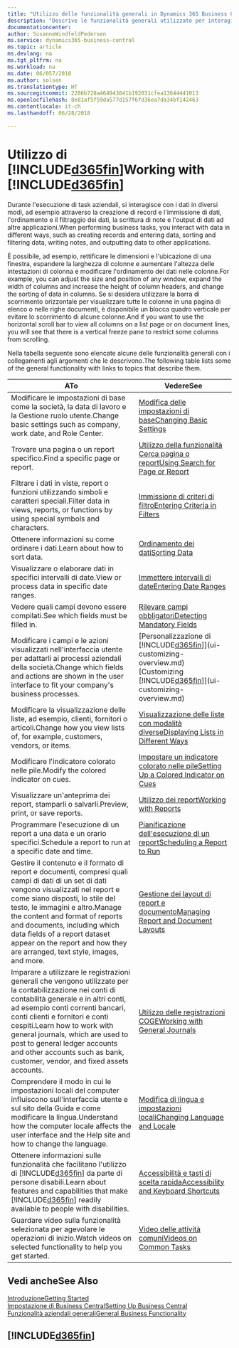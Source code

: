 ```yaml
---
title: "Utilizzo delle funzionalità generali in Dynamics 365 Business Central | Documenti Microsoft"
description: "Descrive le funzionalità generali utilizzate per interagire con i dati in Business Central, ad esempio per immettere valori, ordinare dati e modificare le visualizzazioni."
documentationcenter: 
author: SusanneWindfeldPedersen
ms.service: dynamics365-business-central
ms.topic: article
ms.devlang: na
ms.tgt_pltfrm: na
ms.workload: na
ms.date: 06/057/2018
ms.author: solsen
ms.translationtype: HT
ms.sourcegitcommit: 2286b728a464943841b192031cfea13644441013
ms.openlocfilehash: 8e81af5f59da577d157f6fd36ea7da34bf142463
ms.contentlocale: it-ch
ms.lasthandoff: 06/28/2018

---
```

# <a name="working-with-included365finincludesd365finmdmd"></a><span data-ttu-id="e9f56-103">Utilizzo di [!INCLUDE[d365fin](includes/d365fin_md.md)]</span><span class="sxs-lookup"><span data-stu-id="e9f56-103">Working with [!INCLUDE[d365fin](includes/d365fin_md.md)]</span></span>
<span data-ttu-id="e9f56-104">Durante l'esecuzione di task aziendali, si interagisce con i dati in diversi modi, ad esempio attraverso la creazione di record e l'immissione di dati, l'ordinamento e il filtraggio dei dati, la scrittura di note e l'output di dati ad altre applicazioni.</span><span class="sxs-lookup"><span data-stu-id="e9f56-104">When performing business tasks, you interact with data in different ways, such as creating records and entering data, sorting and filtering data, writing notes, and outputting data to other applications.</span></span>

<span data-ttu-id="e9f56-105">È possibile, ad esempio, rettificare le dimensioni e l'ubicazione di una finestra, espandere la larghezza di colonne e aumentare l'altezza delle intestazioni di colonna e modificare l'ordinamento dei dati nelle colonne.</span><span class="sxs-lookup"><span data-stu-id="e9f56-105">For example, you can adjust the size and position of any window, expand the width of columns and increase the height of column headers, and change the sorting of data in columns.</span></span> <span data-ttu-id="e9f56-106">Se si desidera utilizzare la barra di scorrimento orizzontale per visualizzare tutte le colonne in una pagina di elenco o nelle righe documenti, è disponibile un blocca quadro verticale per evitare lo scorrimento di alcune colonne.</span><span class="sxs-lookup"><span data-stu-id="e9f56-106">And if you want to use the horizontal scroll bar to view all columns on a list page or on document lines, you will see that there is a vertical freeze pane to restrict some columns from scrolling.</span></span>

<span data-ttu-id="e9f56-107">Nella tabella seguente sono elencate alcune delle funzionalità generali con i collegamenti agli argomenti che le descrivono.</span><span class="sxs-lookup"><span data-stu-id="e9f56-107">The following table lists some of the general functionality with links to topics that describe them.</span></span>

| <span data-ttu-id="e9f56-108">A</span><span class="sxs-lookup"><span data-stu-id="e9f56-108">To</span></span> | <span data-ttu-id="e9f56-109">Vedere</span><span class="sxs-lookup"><span data-stu-id="e9f56-109">See</span></span> |
| --- | --- |
| <span data-ttu-id="e9f56-110">Modificare le impostazioni di base come la società, la data di lavoro e la Gestione ruolo utente.</span><span class="sxs-lookup"><span data-stu-id="e9f56-110">Change basic settings such as company, work date, and Role Center.</span></span> |[<span data-ttu-id="e9f56-111">Modifica delle impostazioni di base</span><span class="sxs-lookup"><span data-stu-id="e9f56-111">Changing Basic Settings</span></span>](ui-change-basic-settings.md) |
| <span data-ttu-id="e9f56-112">Trovare una pagina o un report specifico.</span><span class="sxs-lookup"><span data-stu-id="e9f56-112">Find a specific page or report.</span></span> |[<span data-ttu-id="e9f56-113">Utilizzo della funzionalità Cerca pagina o report</span><span class="sxs-lookup"><span data-stu-id="e9f56-113">Using Search for Page or Report</span></span>](ui-search.md) |
| <span data-ttu-id="e9f56-114">Filtrare i dati in viste, report o funzioni utilizzando simboli e caratteri speciali.</span><span class="sxs-lookup"><span data-stu-id="e9f56-114">Filter data in views, reports, or functions by using special symbols and characters.</span></span> |[<span data-ttu-id="e9f56-115">Immissione di criteri di filtro</span><span class="sxs-lookup"><span data-stu-id="e9f56-115">Entering Criteria in Filters</span></span>](ui-enter-criteria-filters.md) |
| <span data-ttu-id="e9f56-116">Ottenere informazioni su come ordinare i dati.</span><span class="sxs-lookup"><span data-stu-id="e9f56-116">Learn about how to sort data.</span></span> |[<span data-ttu-id="e9f56-117">Ordinamento dei dati</span><span class="sxs-lookup"><span data-stu-id="e9f56-117">Sorting Data</span></span>](ui-sorting.md) |
| <span data-ttu-id="e9f56-118">Visualizzare o elaborare dati in specifici intervalli di date.</span><span class="sxs-lookup"><span data-stu-id="e9f56-118">View or process data in specific date ranges.</span></span> |[<span data-ttu-id="e9f56-119">Immettere intervalli di date</span><span class="sxs-lookup"><span data-stu-id="e9f56-119">Entering Date Ranges</span></span>](ui-enter-date-ranges.md) |
| <span data-ttu-id="e9f56-120">Vedere quali campi devono essere compilati.</span><span class="sxs-lookup"><span data-stu-id="e9f56-120">See which fields must be filled in.</span></span> |[<span data-ttu-id="e9f56-121">Rilevare campi obbligatori</span><span class="sxs-lookup"><span data-stu-id="e9f56-121">Detecting Mandatory Fields</span></span>](ui-mandatory-fields.md) |
| <span data-ttu-id="e9f56-122">Modificare i campi e le azioni visualizzati nell'interfaccia utente per adattarli ai processi aziendali della società.</span><span class="sxs-lookup"><span data-stu-id="e9f56-122">Change which fields and actions are shown in the user interface to fit your company's business processes.</span></span> |<span data-ttu-id="e9f56-123">[Personalizzazione di [!INCLUDE[d365fin](includes/d365fin_md.md)]](ui-customizing-overview.md)</span><span class="sxs-lookup"><span data-stu-id="e9f56-123">[Customizing [!INCLUDE[d365fin](includes/d365fin_md.md)]](ui-customizing-overview.md)</span></span> |
| <span data-ttu-id="e9f56-124">Modificare la visualizzazione delle liste, ad esempio, clienti, fornitori o articoli.</span><span class="sxs-lookup"><span data-stu-id="e9f56-124">Change how you view lists of, for example, customers, vendors, or items.</span></span> |[<span data-ttu-id="e9f56-125">Visualizzazione delle liste con modalità diverse</span><span class="sxs-lookup"><span data-stu-id="e9f56-125">Displaying Lists in Different Ways</span></span>](across-display-lists-different-views.md) |
| <span data-ttu-id="e9f56-126">Modificare l'indicatore colorato nelle pile.</span><span class="sxs-lookup"><span data-stu-id="e9f56-126">Modify the colored indicator on cues.</span></span> |[<span data-ttu-id="e9f56-127">Impostare un indicatore colorato nelle pile</span><span class="sxs-lookup"><span data-stu-id="e9f56-127">Setting Up a Colored Indicator on Cues</span></span>](ui-how-setup-colored-indicator-cues.md) |
|<span data-ttu-id="e9f56-128">Visualizzare un'anteprima dei report, stamparli o salvarli.</span><span class="sxs-lookup"><span data-stu-id="e9f56-128">Preview, print, or save reports.</span></span>|[<span data-ttu-id="e9f56-129">Utilizzo dei report</span><span class="sxs-lookup"><span data-stu-id="e9f56-129">Working with Reports</span></span>](ui-work-report.md)|
| <span data-ttu-id="e9f56-130">Programmare l'esecuzione di un report a una data e un orario specifici.</span><span class="sxs-lookup"><span data-stu-id="e9f56-130">Schedule a report to run at a specific date and time.</span></span> |[<span data-ttu-id="e9f56-131">Pianificazione dell'esecuzione di un report</span><span class="sxs-lookup"><span data-stu-id="e9f56-131">Scheduling a Report to Run</span></span>](ui-work-report.md#ScheduleReport) |
| <span data-ttu-id="e9f56-132">Gestire il contenuto e il formato di report e documenti, compresi quali campi di dati di un set di dati vengono visualizzati nel report e come siano disposti, lo stile del testo, le immagini e altro.</span><span class="sxs-lookup"><span data-stu-id="e9f56-132">Manage the content and format of reports and documents, including which data fields of a report dataset appear on the report and how they are arranged, text style, images, and more.</span></span>|[<span data-ttu-id="e9f56-133">Gestione dei layout di report e documento</span><span class="sxs-lookup"><span data-stu-id="e9f56-133">Managing Report and Document Layouts</span></span>](ui-manage-report-layouts.md) |
| <span data-ttu-id="e9f56-134">Imparare a utilizzare le registrazioni generali che vengono utilizzate per la contabilizzazione nei conti di contabilità generale e in altri conti, ad esempio conti correnti bancari, conti clienti e fornitori e conti cespiti.</span><span class="sxs-lookup"><span data-stu-id="e9f56-134">Learn how to work with general journals, which are used to post to general ledger accounts and other accounts such as bank, customer, vendor, and fixed assets accounts.</span></span> |[<span data-ttu-id="e9f56-135">Utilizzo delle registrazioni COGE</span><span class="sxs-lookup"><span data-stu-id="e9f56-135">Working with General Journals</span></span>](ui-work-general-journals.md) |
|<span data-ttu-id="e9f56-136">Comprendere il modo in cui le impostazioni locali del computer influiscono sull'interfaccia utente e sul sito della Guida e come modificare la lingua.</span><span class="sxs-lookup"><span data-stu-id="e9f56-136">Understand how the computer locale affects the user interface and the Help site and how to change the language.</span></span>|[<span data-ttu-id="e9f56-137">Modifica di lingua e impostazioni locali</span><span class="sxs-lookup"><span data-stu-id="e9f56-137">Changing Language and Locale</span></span>](about-locale-language.md)|
|<span data-ttu-id="e9f56-138">Ottenere informazioni sulle funzionalità che facilitano l'utilizzo di [!INCLUDE[d365fin](includes/d365fin_md.md)] da parte di persone disabili.</span><span class="sxs-lookup"><span data-stu-id="e9f56-138">Learn about features and capabilities that make [!INCLUDE[d365fin](includes/d365fin_md.md)] readily available to people with disabilities.</span></span>|[<span data-ttu-id="e9f56-139">Accessibilità e tasti di scelta rapida</span><span class="sxs-lookup"><span data-stu-id="e9f56-139">Accessibility and Keyboard Shortcuts</span></span>](ui-accessibility.md)|
|<span data-ttu-id="e9f56-140">Guardare video sulla funzionalità selezionata per agevolare le operazioni di inizio.</span><span class="sxs-lookup"><span data-stu-id="e9f56-140">Watch videos on selected functionality to help you get started.</span></span>|[<span data-ttu-id="e9f56-141">Video delle attività comuni</span><span class="sxs-lookup"><span data-stu-id="e9f56-141">Videos on Common Tasks</span></span>](across-videos.md)|  

## <a name="see-also"></a><span data-ttu-id="e9f56-142">Vedi anche</span><span class="sxs-lookup"><span data-stu-id="e9f56-142">See Also</span></span>
[<span data-ttu-id="e9f56-143">Introduzione</span><span class="sxs-lookup"><span data-stu-id="e9f56-143">Getting Started</span></span>](product-get-started.md)  
[<span data-ttu-id="e9f56-144">Impostazione di Business Central</span><span class="sxs-lookup"><span data-stu-id="e9f56-144">Setting Up Business Central</span></span>](setup.md)  
[<span data-ttu-id="e9f56-145">Funzionalità aziendali generali</span><span class="sxs-lookup"><span data-stu-id="e9f56-145">General Business Functionality</span></span>](ui-across-business-areas.md)  

## [!INCLUDE[d365fin](includes/free_trial_md.md)]  
 

